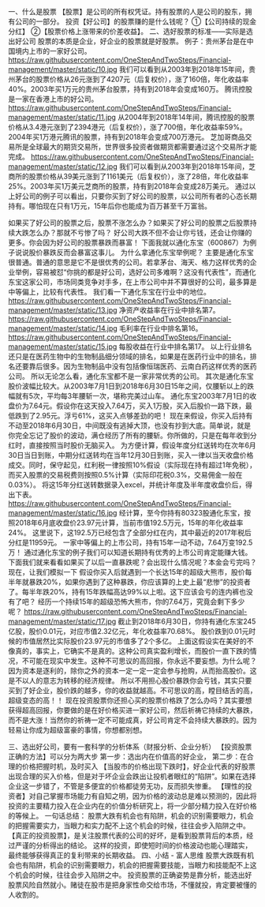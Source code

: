 一、什么是股票
【股票】是公司的所有权凭证。持有股票的人是公司的股东，拥有公司的一部分。
投资【好公司】的股票赚的是什么钱呢？
  ①【公司持续的现金分红】
  ②【股票价格上涨带来的价差收益】。
二、选好股票的标准——实际是选出好公司
股票的本质是企业，好企业的股票就是好股票。
例子：贵州茅台是在中国境内上市的一家好公司。
https://raw.githubusercontent.com/OneStepAndTwoSteps/Financial-management/master/static/10.jpg
我们可以看到从2003年到2018年15年间，贵州茅台的股票价格从26元涨到了4207元（后复权价），涨了160倍，年化收益率40%。2003年买1万元的贵州茅台股票，持有到2018年会变成160万。
腾讯控股是一家在香港上市的好公司。
https://raw.githubusercontent.com/OneStepAndTwoSteps/Financial-management/master/static/11.jpg
从2004年到2018年14年间，腾讯控股的股票价格从3.4港元涨到了2394港元（后复权价），涨了700倍，年化收益率59%。2004年买1万港元腾讯的股票，持有到2018年会变成700万港元。
芝加哥商品交易所是全球最大的期货交易所，世界很多投资者做期货都需要通过这个交易所才能完成。
https://raw.githubusercontent.com/OneStepAndTwoSteps/Financial-management/master/static/12.jpg
我们可以看到从2003年到2018年15年间，芝商所的股票价格从39美元涨到了1161美元（后复权价），涨了28倍，年化收益率25%。2003年买1万美元芝商所的股票，持有到2018年会变成28万美元。
通过以上好公司的例子可以看出，只要你买到了好公司的股票，以公司所有者的心态长期持有。哪怕现在只有1万元，15年后你也能成为百万甚至千万富翁。

如果买了好公司的股票之后，股票不涨怎么办？如果买了好公司的股票之后股票持续大跌怎么办？那就不亏惨了吗？
好公司大跌不但不会让你亏钱，还会让你赚的更多。你会因为好公司的股票暴跌而暴富！
下面我就以通化东宝（600867）为例子说说股价暴跌反而会暴富这事儿。
为什么拿通化东宝举例呢？
主要是通化东宝很普通。普通的意思是它不是很优秀的公司。若拿茅台、海天、格力这样优秀的企业举例，容易被怼“你挑的都是好公司，选好公司多难啊？这没有代表性”，而通化东宝这家公司，市场同类竞争对手多，在上市公司中并不算很好的公司，最多算是中等偏上，比较有代表性。
我们看一下通化东宝在行业中的地位。
https://raw.githubusercontent.com/OneStepAndTwoSteps/Financial-management/master/static/13.jpg
净资产收益率在行业中排名第7。
https://raw.githubusercontent.com/OneStepAndTwoSteps/Financial-management/master/static/14.jpg
毛利率在行业中排名第16。
https://raw.githubusercontent.com/OneStepAndTwoSteps/Financial-management/master/static/15.jpg
每股收益在行业中排名第17。
以上行业排名还只是在医药生物中的生物制品细分领域的排名，如果是在医药行业中的排名，排名还要靠后很多。因为生物制品中没有包括像恒瑞医药、云南白药这样优秀的医药公司。
所以无论怎么看，通化东宝都不是一家非常优秀的公司。
其次是通化东宝股价波幅比较大。从2003年7月1日到2018年6月30日15年之间，仅腰斩以上的跌幅就有5次，平均每3年腰斩一次，堪称完美过山车。
通化东宝2003年7月1日的收盘价为7.64元。假设你在这天投入7.64万，买入1万股，买入后股价一路下跌，最低跌到了2.95元。浮亏61%，这买入点够差劲的吧！
现在来假设，你买入后持有不动至2018年6月30日，中间既没有逃掉大顶，也没有抄到大底。简单说，就是你完全忘记了股价的波动，满仓经历了所有的腰斩。你所做的，只是在每年收到分红时，直接按照当时股价无脑买入。
为方便计算，假设年度分红送转均在次年6月30日当日到账，中期分红送转均在当年12月30日到账，买入一律以当天收盘价格成交。同时，保守起见，红利税一律按照10%假设（实际现在持有超过1年免税），而买入股票的交易税费则按照0.5%计算（实际印花税0.3%，交易佣金一般在0.03%）。
将这15年分红送转数据录入excel，并统计年度及半年度收盘价后，得出下表。
https://raw.githubusercontent.com/OneStepAndTwoSteps/Financial-management/master/static/16.jpg
经计算，至今你持有80323股通化东宝，按照2018年6月底收盘价23.97元计算，当前市值192.5万元，15年的年化收益率24%。
这里说下，这192.5万已经包含了全部分红在内，其中最近的2017年税后分红是11959元。
一家中等偏上的上市公司，持有15年一动不动，7.64万变192.5万！
通过通化东宝的例子我们可以知道长期持有优秀的上市公司肯定能赚大钱。
下面我们就来看看如果买了以后一直暴跌呢？会出现什么情况呢？本金会亏完吗？
现在，让我们模拟一下
假设你买入后就遇到一个长达15年的超级大熊市，股价每半年就暴跌20%，如果你遇到了这种暴跌，你应该算的上史上最“悲惨”的投资者了。每半年跌20%，持有15年跌幅高达99%以上啦。这下应该会亏的连内裤也没有了吧？
经历一个持续15年的超级恐怖大熊市，你的7.64万，究竟会剩下多少呢？
https://raw.githubusercontent.com/OneStepAndTwoSteps/Financial-management/master/static/17.jpg
截止到2018年6月30日，你持有通化东宝245亿股，股价0.01元，对应市值2.32亿元，年化收益率70.68%。
股价跌到0.01元时候的市值居然比实际股价23.97元的市值多了2个多亿。
上面这假设实在美好的不像真的，事实上，它确实不是真的。这种公司真实盈利增长，而股价一直下跌的情况，不可能在现实中发生。这种不可思议的高回报，你永远不要妄想。为什么呢？
因为资本是逐利的，除你之外的资本一定一定一定会参与抢购，从而抬高股价。这是不以人的意志为转移的经济规律。
所以不用担心股价暴跌你会亏钱，其实只要买到了好企业，股价跌的越多，你的收益就越高。不可思议的高，瞠目结舌的高，超级变态的高！！
现在投资股票你还担心买的股票价格跌了怎么办吗？其实要想获得超高回报，你要做的是在好价格买进一家好公司，然后祈祷它持续的大暴跌，而不是大涨！当然你的祈祷一定不可能成真，好公司肯定不会持续大暴跌的。因为轻易让你成为超级富豪的事情，你想都别想。

三、选出好公司，要有一套科学的分析体系（财报分析、企业分析）
【投资股票正确的方法】可以分为两大步
第一步：选出内在价值高的好企业，
第二步：在合理的价格把握时机，及时买入
【当股市的价格出现下跌时】，好企业代表的好股票出现合理的买入价格，但是对于坏企业会跌出让投机者眼红的“陷阱”。如果在选择企业这一步错了，不管是多便宜的价格都徒劳无功，反而损失惨重。
【理性的投资者】对自己掌握市场能力有自知之明，因为价格的波动总是难以预测的，因此将投资的主要精力投入在企业内在的价值分析研究上，将一少部分精力投入在好价格的等候上。
一句话总结：
股票大跌有机会也有陷阱，机会的识别需要眼力，机会的把握需要实力，当眼力和实力配不上这个机会的时候，往往会步入陷阱之中。
【真正的投资股票】，是关注股票代表的公司的好坏，是看到股票背后的本质，经过严谨的分析得出的结论。
这样的投资，即使短时间的价格波动也能心理踏实，最终能够获得真正的复利带来的长期收益。
四、小结 - 富人思维
股票大跌既有机会也有陷阱，机会的识别需要眼力，机会的把握需要技能，当眼力和技能配不上这个机会的时候，往往会步入陷阱之中。
投资股票的正确姿势是靠分析，能选出好股票风险自然就小。赌徒在股市是把身家性命交给市场，不懂就投，肯定要被懂的人收割的。
